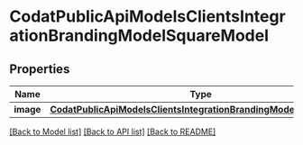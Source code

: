 # CodatPublicApiModelsClientsIntegrationBrandingModelSquareModel

## Properties
Name | Type | Description | Notes
------------ | ------------- | ------------- | -------------
**image** | [**CodatPublicApiModelsClientsIntegrationBrandingModelImageModel**](CodatPublicApiModelsClientsIntegrationBrandingModelImageModel.md) |  | [optional] 

[[Back to Model list]](../README.md#documentation-for-models) [[Back to API list]](../README.md#documentation-for-api-endpoints) [[Back to README]](../README.md)

